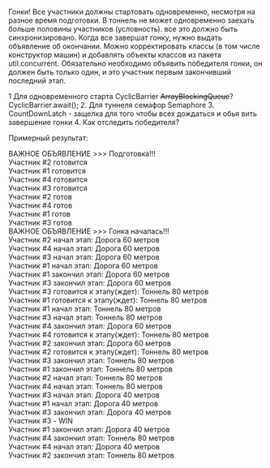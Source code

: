 Гонки!
Все участники должны стартовать одновременно, несмотря на разное время подготовки. В тоннель не
может одновременно заехать больше половины участников (условность).
все это должно быть синхронизировано.
Когда все завершат гонку, нужно выдать объявление об окончании.
Можно корректировать классы (в том числе конструктор машин) и добавлять объекты классов из
пакета util.concurrent.
Обязательно необходимо объявить победителя гонки, он должен быть только один, и это участник
первым закончивший последний этап.

1 Для одновременного старта CyclicBarrier ~~ArrayBlockingQueue~~?  CyclicBarrier.await();
2. Для туннеля семафор Semaphore
3. CountDownLatch - защелка для того чтобы всех дождаться и обья вить завершение гонки
4. Как отследить победителя?



Примерный результат:   

ВАЖНОЕ ОБЪЯВЛЕНИЕ >>> Подготовка!!!  
Участник #2 готовится  
Участник #1 готовится  
Участник #4 готовится  
Участник #3 готовится  
Участник #2 готов  
Участник #4 готов  
Участник #1 готов  
Участник #3 готов  
ВАЖНОЕ ОБЪЯВЛЕНИЕ >>> Гонка началась!!!  
Участник #2 начал этап: Дорога 60 метров  
Участник #4 начал этап: Дорога 60 метров  
Участник #3 начал этап: Дорога 60 метров  
Участник #1 начал этап: Дорога 60 метров  
Участник #1 закончил этап: Дорога 60 метров  
Участник #3 закончил этап: Дорога 60 метров   
Участник #3 готовится к этапу(ждет): Тоннель 80 метров  
Участник #1 готовится к этапу(ждет): Тоннель 80 метров  
Участник #1 начал этап: Тоннель 80 метров  
Участник #3 начал этап: Тоннель 80 метров  
Участник #4 закончил этап: Дорога 60 метров  
Участник #4 готовится к этапу(ждет): Тоннель 80 метров  
Участник #2 закончил этап: Дорога 60 метров  
Участник #2 готовится к этапу(ждет): Тоннель 80 метров  
Участник #3 закончил этап: Тоннель 80 метров  
Участник #1 закончил этап: Тоннель 80 метров  
Участник #2 начал этап: Тоннель 80 метров  
Участник #4 начал этап: Тоннель 80 метров  
Участник #3 начал этап: Дорога 40 метров  
Участник #1 начал этап: Дорога 40 метров  
Участник #3 закончил этап: Дорога 40 метров  
Участник #3 - WIN  
Участник #1 закончил этап: Дорога 40 метров  
Участник #4 закончил этап: Тоннель 80 метров  
Участник #4 начал этап: Дорога 40 метров  
Участник #2 закончил этап: Тоннель 80 метров   